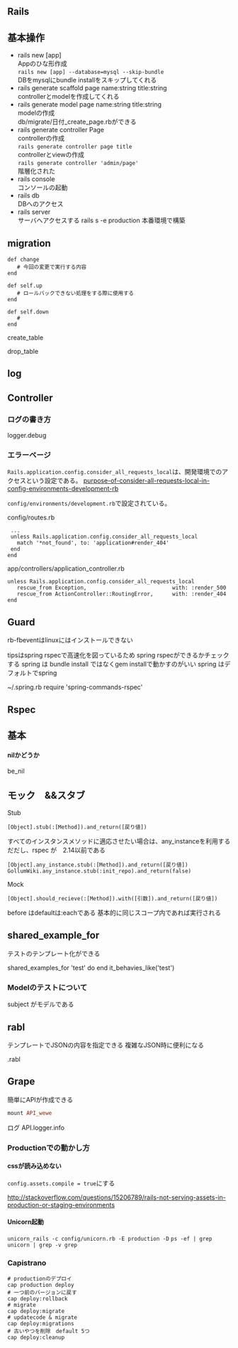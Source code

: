 Rails
---

基本操作
---

* rails new [app]  
   Appのひな形作成  
   `rails new [app] --database=mysql --skip-bundle`  
   DBをmysqlにbundle installをスキップしてくれる
* rails generate scaffold page name:string title:string  
   controllerとmodelを作成してくれる  
* rails generate model page name:string title:string  
   modelの作成  
   db/migrate/日付_create_page.rbができる  
* rails generate controller Page  
   controllerの作成  
   `rails generate controller page title`  
   controllerとviewの作成  
   `rails generate controller 'admin/page'`  
   階層化された  
* rails console  
   コンソールの起動  
* rails db  
   DBへのアクセス  
* rails server  
   サーバへアクセスする
   rails s -e production
   本番環境で構築

## migration

```
def change
   # 今回の変更で実行する内容
end

def self.up
   # ロールバックできない処理をする際に使用する
end

def self.down
   # 
end
```


create_table

drop_table

## log

## Controller

### ログの書き方
logger.debug

### エラーページ

`Rails.application.config.consider_all_requests_local`は、開発環境でのアクセスという設定である。
[purpose-of-consider-all-requests-local-in-config-environments-development-rb](http://stackoverflow.com/questions/373089/purpose-of-consider-all-requests-local-in-config-environments-development-rb)

`config/environments/development.rb`で設定されている。

config/routes.rb

```
 ...
 unless Rails.application.config.consider_all_requests_local
   match '*not_found', to: 'application#render_404' 
 end
end
```

app/controllers/application_controller.rb

```
unless Rails.application.config.consider_all_requests_local 
   rescue_from Exception,                           with: :render_500
   rescue_from ActionController::RoutingError,      with: :render_404
end

```


## Guard

rb-fbeventはlinuxにはインストールできない

tipsはspring rspecで高速化を図っているため
spring rspecができるかチェックする
spring は bundle install ではなくgem installで動かすのがいい
spring はデフォルトでspring 

~/.spring.rb
require 'spring-commands-rspec'

## Rspec

## 基本

#### nilかどうか
be_nil

## モック　&&スタブ

Stub

```
[Object].stub(:[Method]).and_return([戻り値])
```

すべてのインスタンスメソッドに適応させたい場合は、any_instanceを利用する
だだし、rspec が　2.14以前である
```
[Object].any_instance.stub(:[Method]).and_return([戻り値]) 
GollumWiki.any_instance.stub(:init_repo).and_return(false)
```

Mock

```
[Object].should_recieve(:[Method]).with([引数]).and_return([戻り値])
```

before はdefaultは:eachである
基本的に同じスコープ内であれば実行される

## shared_example_for

テストのテンプレート化ができる

shared_examples_for 'test' do
end
it_behavies_like('test')

### Modelのテストについて

subject がモデルである

## rabl

テンプレートでJSONの内容を指定できる
複雑なJSON時に便利になる

.rabl

## Grape

簡単にAPIが作成できる

```ruby
mount API_wewe
```

ログ
API.logger.info


### Productionでの動かし方

#### cssが読み込めない
`config.assets.compile = true`にする

http://stackoverflow.com/questions/15206789/rails-not-serving-assets-in-production-or-staging-environments

#### Unicorn起動
`unicorn_rails -c config/unicorn.rb -E production -D`
`ps -ef | grep unicorn | grep -v grep`

### Capistrano

```
# productionのデプロイ
cap production deploy
# 一つ前のバージョンに戻す
cap deploy:rollback
# migrate
cap deploy:migrate
# updatecode & migrate
cap deploy:migrations
# 古いやつを削除　default 5つ
cap deploy:cleanup
```
